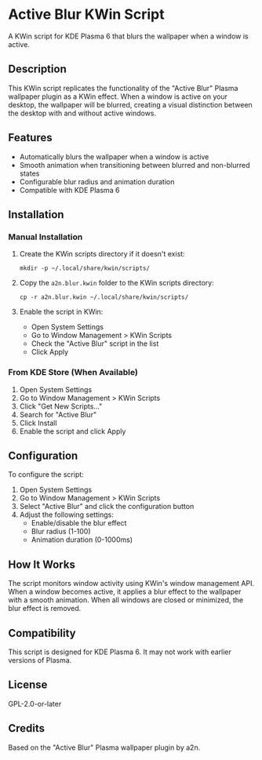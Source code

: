 # Active Blur KWin Script

A KWin script for KDE Plasma 6 that blurs the wallpaper when a window is active.

## Description

This KWin script replicates the functionality of the "Active Blur" Plasma wallpaper plugin as a KWin effect. When a window is active on your desktop, the wallpaper will be blurred, creating a visual distinction between the desktop with and without active windows.

## Features

- Automatically blurs the wallpaper when a window is active
- Smooth animation when transitioning between blurred and non-blurred states
- Configurable blur radius and animation duration
- Compatible with KDE Plasma 6

## Installation

### Manual Installation

1. Create the KWin scripts directory if it doesn't exist:
   ```
   mkdir -p ~/.local/share/kwin/scripts/
   ```

2. Copy the `a2n.blur.kwin` folder to the KWin scripts directory:
   ```
   cp -r a2n.blur.kwin ~/.local/share/kwin/scripts/
   ```

3. Enable the script in KWin:
   - Open System Settings
   - Go to Window Management > KWin Scripts
   - Check the "Active Blur" script in the list
   - Click Apply

### From KDE Store (When Available)

1. Open System Settings
2. Go to Window Management > KWin Scripts
3. Click "Get New Scripts..."
4. Search for "Active Blur"
5. Click Install
6. Enable the script and click Apply

## Configuration

To configure the script:

1. Open System Settings
2. Go to Window Management > KWin Scripts
3. Select "Active Blur" and click the configuration button
4. Adjust the following settings:
   - Enable/disable the blur effect
   - Blur radius (1-100)
   - Animation duration (0-1000ms)

## How It Works

The script monitors window activity using KWin's window management API. When a window becomes active, it applies a blur effect to the wallpaper with a smooth animation. When all windows are closed or minimized, the blur effect is removed.

## Compatibility

This script is designed for KDE Plasma 6. It may not work with earlier versions of Plasma.

## License

GPL-2.0-or-later

## Credits

Based on the "Active Blur" Plasma wallpaper plugin by a2n.
